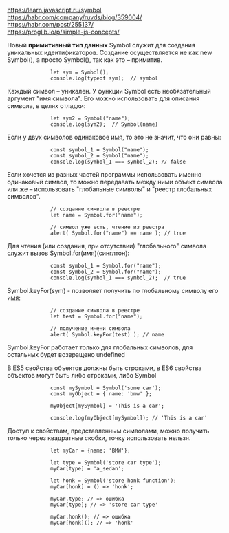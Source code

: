 https://learn.javascript.ru/symbol  
https://habr.com/company/ruvds/blog/359004/  
https://habr.com/post/255137/  
https://proglib.io/p/simple-js-concepts/  

Новый **примитивный тип данных** Symbol служит для создания уникальных идентификаторов. Создание осуществляется не как new Symbol(), а просто Symbol(), так как это – примитив.  

                  let sym = Symbol();
                  console.log(typeof sym);  // symbol

Каждый символ – уникален. У функции Symbol есть необязательный аргумент "имя символа". Его можно использовать для описания символа, в целях отладки:

                  let sym2 = Symbol("name");
                  console.log(sym2);  // Symbol(name)

Если у двух символов одинаковое имя, то это не значит, что они равны:

                  const symbol_1 = Symbol("name");
                  const symbol_2 = Symbol("name");
                  console.log(symbol_1 === symbol_2); // false 

Если хочется из разных частей программы использовать именно одинаковый символ, то можно передавать между ними объект символа или же – использовать "глобальные символы" и "реестр глобальных символов".

                  // создание символа в реестре
                  let name = Symbol.for("name");

                  // символ уже есть, чтение из реестра
                  alert( Symbol.for("name") == name ); // true

Для чтения (или создания, при отсутствии) "глобального" символа служит вызов Symbol.for(имя)(синглтон):

                  const symbol_1 = Symbol.for("name");
                  const symbol_2 = Symbol.for("name");
                  console.log(symbol_1 === symbol_2);  // true

Symbol.keyFor(sym) - позволяет получить по глобальному символу его имя:

                  // создание символа в реестре
                  let test = Symbol.for("name");

                  // получение имени символа
                  alert( Symbol.keyFor(test) ); // name

 Symbol.keyFor работает только для глобальных символов, для остальных будет возвращено undefined

В ES5 свойства объектов должны быть строками, в ES6 свойства объектов могут быть либо строками, либо Symbol 

                  const mySymbol = Symbol('some car');
                  const myObject = { name: 'bmw' };

                  myObject[mySymbol] = 'This is a car';

                  console.log(myObject[mySymbol]); // 'This is a car'

Доступ к свойствам, представленным символами, можно получить только через квадратные скобки, точку использовать нельзя.

                  let myCar = {name: 'BMW'};
                  
                  let type = Symbol('store car type');
                  myCar[type] = 'a_sedan';
                  
                  let honk = Symbol('store honk function');
                  myCar[honk] = () => 'honk';
                  
                  myCar.type; // => ошибка
                  myCar[type]; // => 'store car type'
                  
                  myCar.honk(); // => ошибка
                  myCar[honk](); // => 'honk'  

